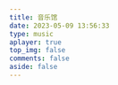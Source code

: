 ```yaml
---
title: 音乐馆
date: 2023-05-09 13:56:33
type: music
aplayer: true
top_img: false
comments: false
aside: false
---
```

